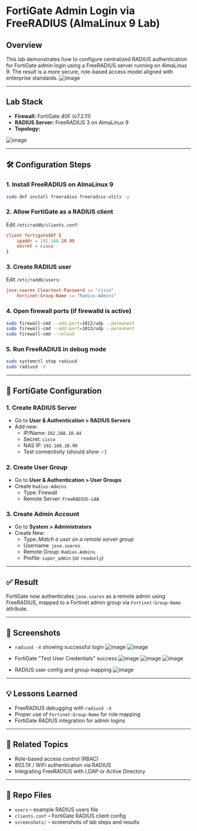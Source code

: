 # FortiGate Admin Login via FreeRADIUS (AlmaLinux 9 Lab)

## Overview
This lab demonstrates how to configure centralized RADIUS authentication for FortiGate admin login using a FreeRADIUS server running on AlmaLinux 9. The result is a more secure, role-based access model aligned with enterprise standards.
![image](https://github.com/user-attachments/assets/bc93d687-62ff-4c09-99fc-ebb99250c95c)


---

## Lab Stack
- **Firewall:** FortiGate 40F (v7.2.11)
- **RADIUS Server:** FreeRADIUS 3 on AlmaLinux 9
- **Topology:**

![image](https://github.com/user-attachments/assets/3f2b6273-553f-4bbc-9db6-4ce600de5552)


---

## 🛠️ Configuration Steps

### 1. Install FreeRADIUS on AlmaLinux 9
```bash
sudo dnf install freeradius freeradius-utils -y
```

### 2. Allow FortiGate as a RADIUS client
Edit `/etc/raddb/clients.conf`:
```conf
client fortigate40f {
    ipaddr = 192.168.10.99
    secret = cisco
}
```

### 3. Create RADIUS user
Edit `/etc/raddb/users`:
```conf
jose.soares Cleartext-Password := "cisco"
    Fortinet-Group-Name := "Radius-Admins"
```

### 4. Open firewall ports (if firewalld is active)
```bash
sudo firewall-cmd --add-port=1812/udp --permanent
sudo firewall-cmd --add-port=1813/udp --permanent
sudo firewall-cmd --reload
```

### 5. Run FreeRADIUS in debug mode
```bash
sudo systemctl stop radiusd
sudo radiusd -X
```

---

## 🔧 FortiGate Configuration

### 1. Create RADIUS Server
- Go to **User & Authentication > RADIUS Servers**
- Add new:
  - IP/Name: `192.168.10.44`
  - Secret: `cisco`
  - NAS IP: `192.168.10.99`
  - Test connectivity (should show ✅)

### 2. Create User Group
- Go to **User & Authentication > User Groups**
- Create `Radius-Admins`
  - Type: Firewall
  - Remote Server: `FreeRADIUS-LAB`

### 3. Create Admin Account
- Go to **System > Administrators**
- Create New:
  - Type: *Match a user on a remote server group*
  - Username: `jose.soares`
  - Remote Group: `Radius-Admins`
  - Profile: `super_admin` (or `readonly`)

---

## ✅ Result
FortiGate now authenticates `jose.soares` as a remote admin using FreeRADIUS, mapped to a Fortinet admin group via `Fortinet-Group-Name` attribute.

---

## 📸 Screenshots
- `radiusd -X` showing successful login
![image](https://github.com/user-attachments/assets/14679a79-76c4-4278-b674-fc61e1a22285)
![image](https://github.com/user-attachments/assets/53613918-b33a-4a2e-ac9c-821fee4b3afb)





- FortiGate "Test User Credentials" success
![image](https://github.com/user-attachments/assets/87b0b465-4973-42c5-b463-8d43e4313ab2)
![image](https://github.com/user-attachments/assets/57810c62-4a59-40ed-97d4-7b77a4a23b64)
![image](https://github.com/user-attachments/assets/f3a02022-74e5-4d98-a0a6-f25c2c8fb428)


- RADIUS user config and group mapping
![image](https://github.com/user-attachments/assets/ab6deb3b-bb29-439a-9589-9f9cd6520811)


---

## 💡 Lessons Learned
- FreeRADIUS debugging with `radiusd -X`
- Proper use of `Fortinet-Group-Name` for role mapping
- FortiGate RADIUS integration for admin logins

---

## 🔗 Related Topics
- Role-based access control (RBAC)
- 802.1X / WiFi authentication via RADIUS
- Integrating FreeRADIUS with LDAP or Active Directory

---

## 📁 Repo Files
- `users` – example RADIUS users file
- `clients.conf` – FortiGate RADIUS client config
- `screenshots/` – screenshots of lab steps and results
